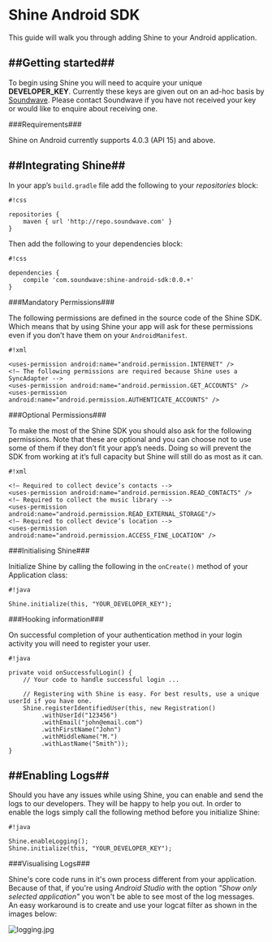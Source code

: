 # Shine Android SDK #

This guide will walk you through adding Shine to your Android application.

##Getting started##
----------

To begin using Shine you will need to acquire your unique **DEVELOPER_KEY**. Currently these keys are given out on an ad-hoc basis by [Soundwave](http://soundwave.com). Please contact Soundwave if you have not received your key or would like to enquire about receiving one.

###Requirements###

Shine on Android currently supports 4.0.3 (API 15) and above.

##Integrating Shine##
----------

In your app’s `build.gradle` file add the following to your *repositories* block:


```
#!css

repositories {
    maven { url 'http://repo.soundwave.com' }
}
```

Then add the following to your dependencies block:

```
#!css

dependencies {
    compile 'com.soundwave:shine-android-sdk:0.0.+'
}
```

###Mandatory Permissions###

The following permissions are defined in the source code of the Shine SDK. Which means that by using Shine your app will ask for these permissions even if you don’t have them on your `AndroidManifest`.


```
#!xml

<uses-permission android:name="android.permission.INTERNET" />
<!— The following permissions are required because Shine uses a SyncAdapter -->
<uses-permission android:name="android.permission.GET_ACCOUNTS" />
<uses-permission android:name="android.permission.AUTHENTICATE_ACCOUNTS" />
```

###Optional Permissions###

To make the most of the Shine SDK you should also ask for the following permissions. Note that these are optional and you can choose not to use some of them if they don’t fit your app’s needs. Doing so will prevent the SDK from working at it’s full capacity but Shine will still do as most as it can.

```
#!xml

<!— Required to collect device’s contacts -->
<uses-permission android:name="android.permission.READ_CONTACTS" />
<!— Required to collect the music library -->
<uses-permission android:name="android.permission.READ_EXTERNAL_STORAGE"/>
<!— Required to collect device’s location -->
<uses-permission android:name="android.permission.ACCESS_FINE_LOCATION" />
```

###Initialising Shine###

Initialize Shine by calling the following in the `onCreate()` method of your Application class:


```
#!java

Shine.initialize(this, "YOUR_DEVELOPER_KEY");
```

###Hooking information###

On successful completion of your authentication method in your login activity you will need to register your user.

```
#!java

private void onSuccessfulLogin() {
    // Your code to handle successful login ...

    // Registering with Shine is easy. For best results, use a unique userId if you have one.
    Shine.registerIdentifiedUser(this, new Registration()
         .withUserId("123456")
         .withEmail("john@email.com")
         .withFirstName("John")
         .withMiddleName("M.")
         .withLastName("Smith"));
}
```

##Enabling Logs##
----------

Should you have any issues while using Shine, you can enable and send the logs to our developers. They will be happy to help you out. In order to enable the logs simply call the following method before you initialize Shine:


```
#!java

Shine.enableLogging();
Shine.initialize(this, "YOUR_DEVELOPER_KEY");
```

###Visualising Logs###

Shine's core code runs in it's own process different from your application. Because of that, if you're using *Android Studio* with the option *"Show only selected application"* you won't be able to see most of the log messages. An easy workaround is to create and use your logcat filter as shown in the images below:

![logging.jpg](https://bitbucket.org/repo/r5axdk/images/3127312379-logging.jpg)
